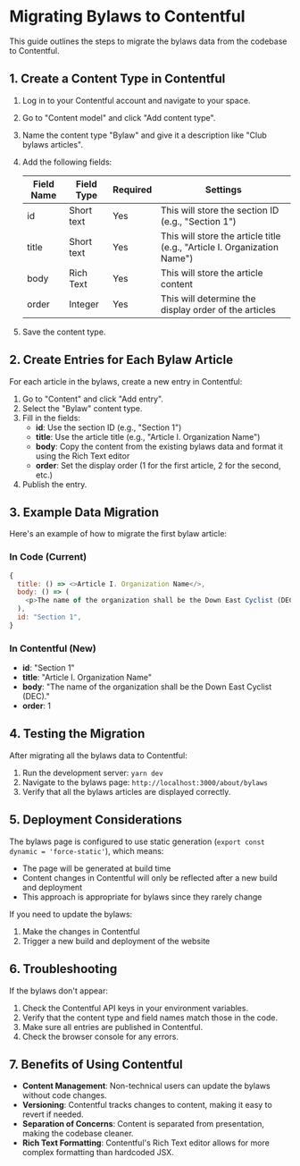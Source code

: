 # Migrating Bylaws to Contentful

This guide outlines the steps to migrate the bylaws data from the codebase to Contentful.

## 1. Create a Content Type in Contentful

1. Log in to your Contentful account and navigate to your space.
2. Go to "Content model" and click "Add content type".
3. Name the content type "Bylaw" and give it a description like "Club bylaws articles".
4. Add the following fields:

   | Field Name | Field Type | Required | Settings |
   |------------|------------|----------|----------|
   | id         | Short text | Yes      | This will store the section ID (e.g., "Section 1") |
   | title      | Short text | Yes      | This will store the article title (e.g., "Article I. Organization Name") |
   | body       | Rich Text  | Yes      | This will store the article content |
   | order      | Integer    | Yes      | This will determine the display order of the articles |

5. Save the content type.

## 2. Create Entries for Each Bylaw Article

For each article in the bylaws, create a new entry in Contentful:

1. Go to "Content" and click "Add entry".
2. Select the "Bylaw" content type.
3. Fill in the fields:
   - **id**: Use the section ID (e.g., "Section 1")
   - **title**: Use the article title (e.g., "Article I. Organization Name")
   - **body**: Copy the content from the existing bylaws data and format it using the Rich Text editor
   - **order**: Set the display order (1 for the first article, 2 for the second, etc.)
4. Publish the entry.

## 3. Example Data Migration

Here's an example of how to migrate the first bylaw article:

### In Code (Current)
```javascript
{
  title: () => <>Article I. Organization Name</>,
  body: () => (
    <p>The name of the organization shall be the Down East Cyclist (DEC).</p>
  ),
  id: "Section 1",
}
```

### In Contentful (New)
- **id**: "Section 1"
- **title**: "Article I. Organization Name"
- **body**: "The name of the organization shall be the Down East Cyclist (DEC)."
- **order**: 1

## 4. Testing the Migration

After migrating all the bylaws data to Contentful:

1. Run the development server: `yarn dev`
2. Navigate to the bylaws page: `http://localhost:3000/about/bylaws`
3. Verify that all the bylaws articles are displayed correctly.

## 5. Deployment Considerations

The bylaws page is configured to use static generation (`export const dynamic = 'force-static'`), which means:

- The page will be generated at build time
- Content changes in Contentful will only be reflected after a new build and deployment
- This approach is appropriate for bylaws since they rarely change

If you need to update the bylaws:

1. Make the changes in Contentful
2. Trigger a new build and deployment of the website

## 6. Troubleshooting

If the bylaws don't appear:

1. Check the Contentful API keys in your environment variables.
2. Verify that the content type and field names match those in the code.
3. Make sure all entries are published in Contentful.
4. Check the browser console for any errors.

## 7. Benefits of Using Contentful

- **Content Management**: Non-technical users can update the bylaws without code changes.
- **Versioning**: Contentful tracks changes to content, making it easy to revert if needed.
- **Separation of Concerns**: Content is separated from presentation, making the codebase cleaner.
- **Rich Text Formatting**: Contentful's Rich Text editor allows for more complex formatting than hardcoded JSX.
